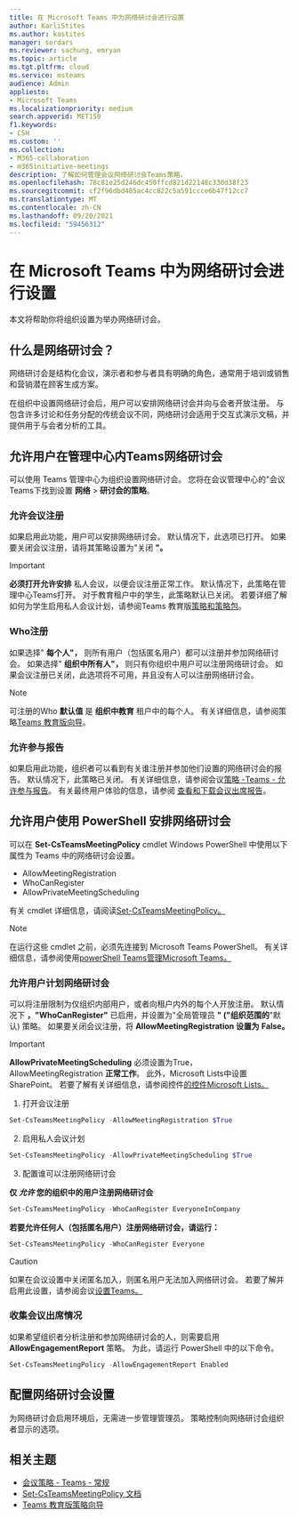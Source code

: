 ```yaml
---
title: 在 Microsoft Teams 中为网络研讨会进行设置
author: KarliStites
ms.author: kastites
manager: serdars
ms.reviewer: sachung, emryan
ms.topic: article
ms.tgt.pltfrm: cloud
ms.service: msteams
audience: Admin
appliesto:
- Microsoft Teams
ms.localizationpriority: medium
search.appverid: MET150
f1.keywords:
- CSH
ms.custom: ''
ms.collection:
- M365-collaboration
- m365initiative-meetings
description: 了解如何管理会议网络研讨会Teams策略。
ms.openlocfilehash: 78c81e25d246dc450ffcd821d22148c330d38f23
ms.sourcegitcommit: cf2f96dbd485ac4cc822c5a591ccce6b47f12cc7
ms.translationtype: MT
ms.contentlocale: zh-CN
ms.lasthandoff: 09/20/2021
ms.locfileid: "59456312"
---
```

# <a name="set-up-for-webinars-in-microsoft-teams"></a>在 Microsoft Teams 中为网络研讨会进行设置

本文将帮助你将组织设置为举办网络研讨会。

## <a name="what-are-webinars"></a>什么是网络研讨会？

网络研讨会是结构化会议，演示者和参与者具有明确的角色，通常用于培训或销售和营销潜在顾客生成方案。

在组织中设置网络研讨会后，用户可以安排网络研讨会并向与会者开放注册。 与包含许多讨论和任务分配的传统会议不同，网络研讨会适用于交互式演示文稿，并提供用于与会者分析的工具。

## <a name="allow-users-to-schedule-webinars-in-the-teams-admin-center"></a>允许用户在管理中心内Teams网络研讨会

可以使用 Teams 管理中心为组织设置网络研讨会。 您将在会议管理中心的"会议Teams下找到设置 **网络**  >  **研讨会的策略**。

### <a name="allow-meeting-registration"></a>允许会议注册

如果启用此功能，用户可以安排网络研讨会。 默认情况下，此选项已打开。 如果要关闭会议注册，请将其策略设置为"关闭 **"。**

> [!IMPORTANT]
> **必须打开允许安排** 私人会议，以便会议注册正常工作。 默认情况下，此策略在管理中心Teams打开。 对于教育租户中的学生，此策略默认已关闭。 若要详细了解如何为学生启用私人会议计划，请参阅Teams 教育版[策略和策略包](policy-packages-edu.md)。

### <a name="who-can-register"></a>Who注册

如果选择" **每个人"，** 则所有用户（包括匿名用户）都可以注册并参加网络研讨会。 如果选择" **组织中所有人"，** 则只有你组织中用户可以注册网络研讨会。 如果会议注册已关闭，此选项将不可用，并且没有人可以注册网络研讨会。

> [!NOTE]
> 可注册的Who **默认值** 是 **组织中教育** 租户中的每个人。 有关详细信息，请参阅策略[Teams 教育版向导](easy-policy-setup-edu.md)。

### <a name="allow-engagement-report"></a>允许参与报告

如果启用此功能，组织者可以看到有关谁注册并参加他们设置的网络研讨会的报告。 默认情况下，此策略已关闭。 有关详细信息，请参阅会议[策略 -Teams - 允许参与报告](meeting-policies-in-teams-general.md#allow-engagement-report)。 有关最终用户体验的信息，请参阅 [查看和下载会议出席报告](https://support.microsoft.com/office/view-and-download-meeting-attendance-reports-in-teams-ae7cf170-530c-47d3-84c1-3aedac74d310?ui=en-US&#x26;rs=en-US&#x26;ad=US)。

## <a name="allow-users-to-schedule-webinars-using-powershell"></a>允许用户使用 PowerShell 安排网络研讨会

可以在 **Set-CsTeamsMeetingPolicy** cmdlet Windows PowerShell 中使用以下属性为 Teams 中的网络研讨会设置。

- AllowMeetingRegistration
- WhoCanRegister
- AllowPrivateMeetingScheduling

有关 cmdlet 详细信息，请阅读[Set-CsTeamsMeetingPolicy。](/powershell/module/skype/set-csteamsmeetingpolicy)

> [!NOTE]
> 在运行这些 cmdlet 之前，必须先连接到 Microsoft Teams PowerShell。 有关详细信息，请参阅使用[powerShell Teams管理Microsoft Teams。](/microsoftteams/teams-powershell-managing-teams)

### <a name="allow-users-to-schedule-webinars"></a>允许用户计划网络研讨会

可以将注册限制为仅组织内部用户，或者向租户内外的每个人开放注册。 默认情况下 **，"WhoCanRegister"** 已启用，并设置为"全局管理员 **" ("组织范围的**"默认) 策略。 如果要关闭会议注册，将 **AllowMeetingRegistration 设置为** **False。**

> [!IMPORTANT]
> **AllowPrivateMeetingScheduling** 必须设置为True，AllowMeetingRegistration **正常工作**。 此外，Microsoft Lists中设置SharePoint。 若要了解有关详细信息，请参阅控件[的控件Microsoft Lists。](/sharepoint/control-lists)

1. 打开会议注册

```powershell
Set-CsTeamsMeetingPolicy -AllowMeetingRegistration $True
```

2. 启用私人会议计划

```powershell
Set-CsTeamsMeetingPolicy -AllowPrivateMeetingScheduling $True
```

3. 配置谁可以注册网络研讨会

**仅 *允许* 您的组织中的用户注册网络研讨会**

```powershell
Set-CsTeamsMeetingPolicy -WhoCanRegister EveryoneInCompany
```

**若要允许任何人（包括匿名用户）注册网络研讨会，请运行：**

```powershell
Set-CsTeamsMeetingPolicy -WhoCanRegister Everyone
```

> [!CAUTION]
> 如果在会议设置中关闭匿名加入，则匿名用户无法加入网络研讨会。 若要了解并启用此设置，请参阅会议[设置Teams。](meeting-settings-in-teams.md)

### <a name="collect-meeting-attendance"></a>收集会议出席情况

如果希望组织者分析注册和参加网络研讨会的人，则需要启用 **AllowEngagementReport** 策略。 为此，请运行 PowerShell 中的以下命令。

```powershell
Set-CsTeamsMeetingPolicy -AllowEngagementReport Enabled
```

## <a name="configure-webinar-settings"></a>配置网络研讨会设置

为网络研讨会启用环境后，无需进一步管理管理员。 策略控制向网络研讨会组织者显示的选项。

## <a name="related-topics"></a>相关主题

- [会议策略 - Teams - 常规](meeting-policies-in-teams-general.md)
- [Set-CsTeamsMeetingPolicy 文档](/powershell/module/skype/set-csteamsmeetingpolicy)
- [Teams 教育版策略向导](easy-policy-setup-edu.md)
